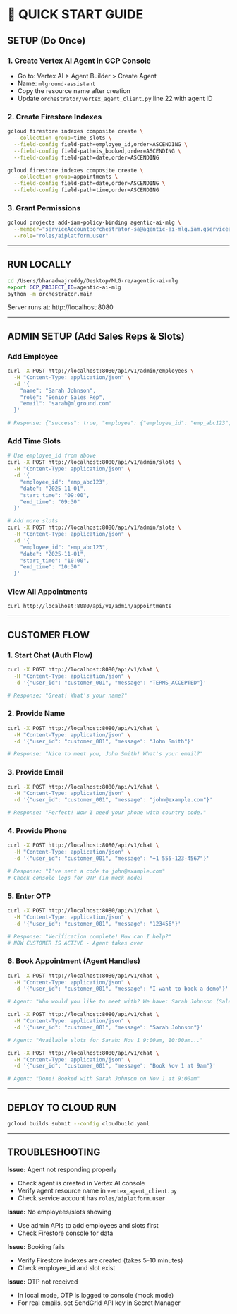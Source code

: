 # 🚀 QUICK START GUIDE

## SETUP (Do Once)

### 1. Create Vertex AI Agent in GCP Console
- Go to: Vertex AI > Agent Builder > Create Agent
- Name: `mlground-assistant`
- Copy the resource name after creation
- Update `orchestrator/vertex_agent_client.py` line 22 with agent ID

### 2. Create Firestore Indexes
```bash
gcloud firestore indexes composite create \
  --collection-group=time_slots \
  --field-config field-path=employee_id,order=ASCENDING \
  --field-config field-path=is_booked,order=ASCENDING \
  --field-config field-path=date,order=ASCENDING

gcloud firestore indexes composite create \
  --collection-group=appointments \
  --field-config field-path=date,order=ASCENDING \
  --field-config field-path=time,order=ASCENDING
```

### 3. Grant Permissions
```bash
gcloud projects add-iam-policy-binding agentic-ai-mlg \
  --member="serviceAccount:orchestrator-sa@agentic-ai-mlg.iam.gserviceaccount.com" \
  --role="roles/aiplatform.user"
```

---

## RUN LOCALLY

```bash
cd /Users/bharadwajreddy/Desktop/MLG-re/agentic-ai-mlg
export GCP_PROJECT_ID=agentic-ai-mlg
python -m orchestrator.main
```

Server runs at: http://localhost:8080

---

## ADMIN SETUP (Add Sales Reps & Slots)

### Add Employee
```bash
curl -X POST http://localhost:8080/api/v1/admin/employees \
  -H "Content-Type: application/json" \
  -d '{
    "name": "Sarah Johnson",
    "role": "Senior Sales Rep",
    "email": "sarah@mlground.com"
  }'

# Response: {"success": true, "employee": {"employee_id": "emp_abc123", ...}}
```

### Add Time Slots
```bash
# Use employee_id from above
curl -X POST http://localhost:8080/api/v1/admin/slots \
  -H "Content-Type: application/json" \
  -d '{
    "employee_id": "emp_abc123",
    "date": "2025-11-01",
    "start_time": "09:00",
    "end_time": "09:30"
  }'

# Add more slots
curl -X POST http://localhost:8080/api/v1/admin/slots \
  -H "Content-Type: application/json" \
  -d '{
    "employee_id": "emp_abc123",
    "date": "2025-11-01",
    "start_time": "10:00",
    "end_time": "10:30"
  }'
```

### View All Appointments
```bash
curl http://localhost:8080/api/v1/admin/appointments
```

---

## CUSTOMER FLOW

### 1. Start Chat (Auth Flow)
```bash
curl -X POST http://localhost:8080/api/v1/chat \
  -H "Content-Type: application/json" \
  -d '{"user_id": "customer_001", "message": "TERMS_ACCEPTED"}'

# Response: "Great! What's your name?"
```

### 2. Provide Name
```bash
curl -X POST http://localhost:8080/api/v1/chat \
  -H "Content-Type: application/json" \
  -d '{"user_id": "customer_001", "message": "John Smith"}'

# Response: "Nice to meet you, John Smith! What's your email?"
```

### 3. Provide Email
```bash
curl -X POST http://localhost:8080/api/v1/chat \
  -H "Content-Type: application/json" \
  -d '{"user_id": "customer_001", "message": "john@example.com"}'

# Response: "Perfect! Now I need your phone with country code."
```

### 4. Provide Phone
```bash
curl -X POST http://localhost:8080/api/v1/chat \
  -H "Content-Type: application/json" \
  -d '{"user_id": "customer_001", "message": "+1 555-123-4567"}'

# Response: "I've sent a code to john@example.com"
# Check console logs for OTP (in mock mode)
```

### 5. Enter OTP
```bash
curl -X POST http://localhost:8080/api/v1/chat \
  -H "Content-Type: application/json" \
  -d '{"user_id": "customer_001", "message": "123456"}'

# Response: "Verification complete! How can I help?"
# NOW CUSTOMER IS ACTIVE - Agent takes over
```

### 6. Book Appointment (Agent Handles)
```bash
curl -X POST http://localhost:8080/api/v1/chat \
  -H "Content-Type: application/json" \
  -d '{"user_id": "customer_001", "message": "I want to book a demo"}'

# Agent: "Who would you like to meet with? We have: Sarah Johnson (Sales Rep)"
```

```bash
curl -X POST http://localhost:8080/api/v1/chat \
  -H "Content-Type: application/json" \
  -d '{"user_id": "customer_001", "message": "Sarah Johnson"}'

# Agent: "Available slots for Sarah: Nov 1 9:00am, 10:00am..."
```

```bash
curl -X POST http://localhost:8080/api/v1/chat \
  -H "Content-Type: application/json" \
  -d '{"user_id": "customer_001", "message": "Book Nov 1 at 9am"}'

# Agent: "Done! Booked with Sarah Johnson on Nov 1 at 9:00am"
```

---

## DEPLOY TO CLOUD RUN

```bash
gcloud builds submit --config cloudbuild.yaml
```

---

## TROUBLESHOOTING

**Issue:** Agent not responding properly
- Check agent is created in Vertex AI console
- Verify agent resource name in `vertex_agent_client.py`
- Check service account has `roles/aiplatform.user`

**Issue:** No employees/slots showing
- Use admin APIs to add employees and slots first
- Check Firestore console for data

**Issue:** Booking fails
- Verify Firestore indexes are created (takes 5-10 minutes)
- Check employee_id and slot exist

**Issue:** OTP not received
- In local mode, OTP is logged to console (mock mode)
- For real emails, set SendGrid API key in Secret Manager
